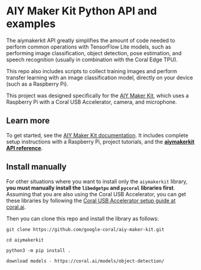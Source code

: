 # AIY Maker Kit Python API and examples

The aiymakerkit API greatly simplifies the amount of code needed to
perform common operations with TensorFlow Lite models, such as performing image
classification, object detection, pose estimation, and speech recognition
(usually in combination with the Coral Edge TPU).

This repo also includes
scripts to collect training images and perform transfer learning with an image
classification model, directly on your device (such as a Raspberry Pi).

This project was designed specifically for the
[AIY Maker Kit](https://aiyprojects.withgoogle.com/maker/), which uses a
Raspberry Pi with a Coral USB Accelerator, camera, and microphone.

## Learn more

To get started, see the [AIY Maker Kit documentation](https://aiyprojects.withgoogle.com/maker/).
It includes complete setup instructions with a Raspberry Pi, project tutorials,
and the **[aiymakerkit API reference](https://aiyprojects.withgoogle.com/maker/#reference)**.


## Install manually

For other situations where you want to install only the `aiymakerkit` library,
**you must manually install the `libedgetpu` and `pycoral` libraries first**.
Assuming that you are also using the Coral USB
Accelerator, you can get these libraries by following the [Coral USB Accelerator
setup guide at coral.ai](https://coral.ai/docs/accelerator/get-started/).

Then you can clone this repo and install the library as follows:

```
git clone https://github.com/google-coral/aiy-maker-kit.git

cd aiymakerkit

python3 -m pip install .

download models - https://coral.ai/models/object-detection/
```
